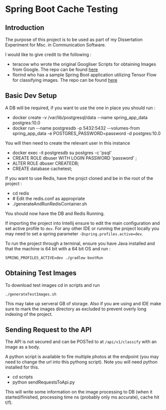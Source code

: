 # Spring Boot Cache Testing

## Introduction
The purpose of this project is to be used as part of my Dissertation Experiment for Msc. in Communication Software.

I would like to give credit to the following : 

 - teracow who wrote the original Googliser Scripts for obtaining Images from Google. The repo can be found [here](https://github.com/teracow/googliser)
 - florind who has a sample Spring Boot application utilizing Tensor Flow for classifying images. The repo can be found [here](https://github.com/florind/inception-serving-sb)

## Basic Dev Setup

A DB will be required, if you want to use the one in place you should run :

- docker create -v /var/lib/postgresql/data --name spring_app_data postgres:10.0
- docker run --name postgresdb -p 5432:5432 --volumes-from spring_app_data -e  POSTGRES_PASSWORD=password   -d postgres:10.0

You will then need to create the relevant user in this instance 

- docker exec -it postgresdb su postgres -c 'psql'
- CREATE ROLE dbuser WITH LOGIN PASSWORD 'password' ;
- ALTER ROLE dbuser CREATEDB;
- CREATE database cachetest;

If you want to use Redis, have the projct cloned and be in the root of the project :

- cd redis
- \# Edit the redis.conf as appropriate
- ./generateAndRunRedisContainer.sh

You should now have the DB and Redis Running.

If importing the project into Intellij ensure to edit the main configuration and set active profile to `dev`. 
For any other IDE or running the project locally you may need to set a spring parameter `-Dspring.profiles.active=dev`.

To run the project through a terminal, ensure you have Java installed and that the machine is 64 bit with a 64 bit OS and run :

```SPRING_PROFILES_ACTIVE=dev ./gradlew bootRun```

## Obtaining Test Images
To download test images cd in scripts and run 

```./generateTestImages.sh```

This may take up serveral GB of storage.
Also if you are using and IDE make sure to mark the images directory as excluded to prevent overly long indexing of the project.

## Sending Request to the API
The API is not secured and can be POSTed to at `/api/v1/classify` with an image as a body.

A python script is available to fire multiple photos at the endpoint (you may need to change the url into this pythong script).
Note you will need python installed for this.

- cd scripts
- python sendRequestsToApi.py

This will write some information on the image processing to DB (when it started/finished, processing time ns (probably only ms accurate), cache hit t/f).

